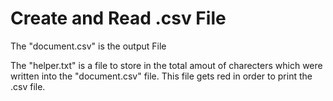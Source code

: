 # Create and Read .csv File

The "document.csv" is the output File

The "helper.txt" is a file to store in the total amout of charecters which were written into the "document.csv" file. This file gets red in order to print the .csv file. 
